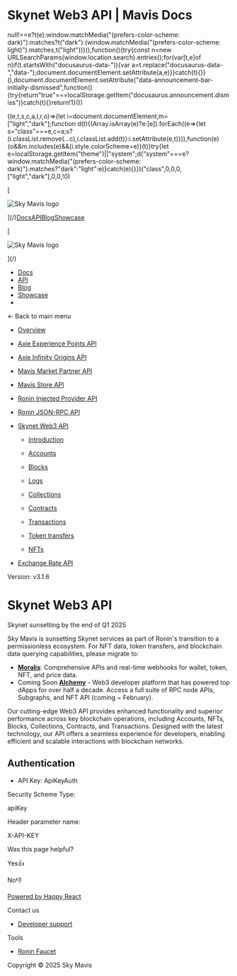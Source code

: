# Skynet Web3 API | Mavis Docs

null!==e?t(e):window.matchMedia("(prefers-color-scheme: dark)").matches?t("dark"):(window.matchMedia("(prefers-color-scheme: light)").matches,t("light"))}(),function(){try{const n=new URLSearchParams(window.location.search).entries();for(var\[t,e\]of n)if(t.startsWith("docusaurus-data-")){var a=t.replace("docusaurus-data-","data-");document.documentElement.setAttribute(a,e)}}catch(t){}}(),document.documentElement.setAttribute("data-announcement-bar-initially-dismissed",function(){try{return"true"===localStorage.getItem("docusaurus.announcement.dismiss")}catch(t){}return!1}())

((e,t,s,c,a,l,r,o)=>{let i=document.documentElement,m=\["light","dark"\];function d(t){(Array.isArray(e)?e:\[e\]).forEach((e=>{let s="class"===e,c=a;s?(i.classList.remove(...c),i.classList.add(t)):i.setAttribute(e,t)})),function(e){o&&m.includes(e)&&(i.style.colorScheme=e)}(t)}try{let e=localStorage.getItem("theme")||"system";d("system"===e?window.matchMedia("(prefers-color-scheme: dark)").matches?"dark":"light":e)}catch(e){}})("class",0,0,0,\["light","dark"\],0,0,!0)

[

![Sky Mavis logo](/img/logo-dark.png)

](/)[Docs](/)[API](/api)[Blog](/blog)[Showcase](/showcase)

[

![Sky Mavis logo](/img/logo-dark.png)

](/)

-   [Docs](/)
-   [API](/api)
-   [Blog](/blog)
-   [Showcase](/showcase)
-   

← Back to main menu

-   [Overview](/api)
    
-   [Axie Experience Points API](/api/axp/axp-endpoints)
    
-   [Axie Infinity Origins API](/api/origins/origins-endpoints)
    
-   [Mavis Market Partner API](/api/mavis-market/mavis-market-partner-api)
    
-   [Mavis Store API](/api/mavis-store)
-   [Ronin Injected Provider API](/api/wallet/injected-provider)
-   [Ronin JSON-RPC API](/api/rpc/ronin-json-rpc)
    
-   [Skynet Web3 API](/api/web3/skynet-web-3-api)
    
    -   [Introduction](/api/web3/skynet-web-3-api)
    -   [Accounts](/api/web3/skynet-web-3-api)
        
    -   [Blocks](/api/web3/skynet-web-3-api)
        
    -   [Logs](/api/web3/skynet-web-3-api)
        
    -   [Collections](/api/web3/skynet-web-3-api)
        
    -   [Contracts](/api/web3/skynet-web-3-api)
        
    -   [Transactions](/api/web3/skynet-web-3-api)
        
    -   [Token transfers](/api/web3/skynet-web-3-api)
        
    -   [NFTs](/api/web3/skynet-web-3-api)
        
-   [Exchange Rate API](/api/exchange-rate/skymavis-exchangerate-api)
    

Version: v3.1.6

# Skynet Web3 API

Skynet sunsetting by the end of Q1 2025

Sky Mavis is sunsetting Skynet services as part of Ronin's transition to a permissionless ecosystem. For NFT data, token transfers, and blockchain data querying capabilities, please migrate to:

-   **[Moralis](https://docs.moralis.com/web3-data-api/evm/api-reference)**: Comprehensive APIs and real-time webhooks for wallet, token, NFT, and price data.
-   Coming Soon **[Alchemy](https://www.alchemy.com/)** - Web3 developer platform that has powered top dApps for over half a decade. Access a full suite of RPC node APIs, Subgraphs, and NFT API (coming ~ February).

Our cutting-edge Web3 API provides enhanced functionality and superior performance across key blockchain operations, including Accounts, NFTs, Blocks, Collections, Contracts, and Transactions. Designed with the latest technology, our API offers a seamless experience for developers, enabling efficient and scalable interactions with blockchain networks.

## Authentication[​](/api/web3/skynet-web-3-api#authentication "Direct link to Authentication")

-   API Key: ApiKeyAuth

Security Scheme Type:

apiKey

Header parameter name:

X-API-KEY

Was this page helpful?

Yes👍

No👎

[Powered by Happy React](https://happyreact.com/?utm_source=https://docs.skymavis.com&utm_medium=widget&utm_campaign=footer)

Contact us

-   [Developer support](mailto:developersupport@skymavis.com)

Tools

-   [Ronin Faucet](https://faucet.roninchain.com/)

Copyright © 2025 Sky Mavis
